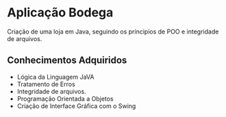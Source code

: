 # Aplicação Bodega
Criação de uma loja em Java, seguindo os príncipios de POO e integridade de arquivos.

## Conhecimentos Adquiridos
- Lógica da Linguagem JaVA
- Tratamento de Erros
- Integridade de arquivos.
- Programação Orientada a Objetos
- Criação de Interface Gráfica com o Swing